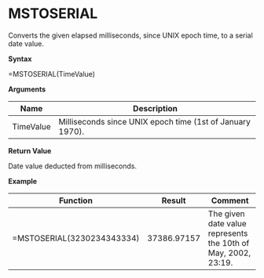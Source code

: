 # MSTOSERIAL

Converts the given elapsed milliseconds, since UNIX epoch time, to a
serial date value.

**Syntax**

=MSTOSERIAL(TimeValue)

**Arguments**

| Name      | Description                                               |
|-----------|-----------------------------------------------------------|
| TimeValue | Milliseconds since UNIX epoch time (1st of January 1970). |

**Return Value**

Date value deducted from milliseconds.

**Example**

| Function                   | Result      | Comment                                                       |
|----------------------------|-------------|---------------------------------------------------------------|
| =MSTOSERIAL(3230234343334) | 37386.97157 | The given date value represents the 10th of May, 2002, 23:19. |
